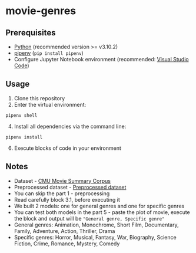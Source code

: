 # movie-genres

## Prerequisites
- [Python](https://www.python.org/) (recommended version >= v3.10.2)
- [pipenv](https://pypi.org/project/pipenv/) (`pip install pipenv`)
- Configure Jupyter Notebook environment (recommended: [Visual Studio Code](https://code.visualstudio.com/docs/datascience/jupyter-notebooks))

## Usage

1. Clone this repository
2. Enter the virtual environment:
```
pipenv shell
```
4. Install all dependencies via the command line:
```
pipenv install
```
6. Execute blocks of code in your environment

## Notes

- Dataset - [CMU Movie Summary Corpus](http://www.cs.cmu.edu/~ark/personas/)
- Preprocessed dataset - [Preprocessed dataset](https://drive.google.com/file/d/1U-CGGvlc3z3ayk2_qd-uOyUPiNkvsSjj/view?usp=sharing)
- You can skip the part 1 - preprocessing
- Read carefully block 3.1, before executing it
- We built 2 models: one for general genres and one for specific genres
- You can test both models in the part 5 - paste the plot of movie, execute the block and output will be `"General genre, Specific genre"`
- General genres: Animation, Monochrome, Short Film, Documentary, Family, Adventure, Action, Thriller, Drama
- Specific genres: Horror, Musical, Fantasy, War, Biography, Science Fiction, Crime, Romance, Mystery, Comedy
